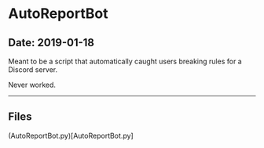 # AutoReportBot

## Date: 2019-01-18

Meant to be a script that automatically caught users breaking rules for a Discord server.

Never worked.

-----

## Files

(AutoReportBot.py)[AutoReportBot.py]